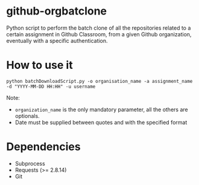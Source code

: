 # github-orgbatclone
Python script to perform the batch clone of all the repositories related to a certain assignment in Github Classroom, from a given Github organization, eventually with a specific authentication.

# How to use it
```
python batchDownloadScript.py -o organisation_name -a assignment_name -d "YYYY-MM-DD HH:HH" -u username 
```

Note:
* ```organization_name``` is the only mandatory parameter, all the others are optionals.
* Date must be supplied between quotes and with the specified format


# Dependencies
* Subprocess
* Requests (>= 2.8.14)
* Git




